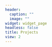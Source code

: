 ```yaml
---
header:
  caption: ""
  image: ""
widget: widget_page
headless: false
title: Projects
view: 2
---
```

